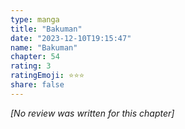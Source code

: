 ```yaml
---
type: manga
title: "Bakuman"
date: "2023-12-10T19:15:47"
name: "Bakuman"
chapter: 54
rating: 3
ratingEmoji: ⭐️⭐️⭐️
share: false
---
```


_[No review was written for this chapter]_
